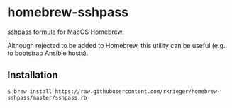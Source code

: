 # homebrew-sshpass

[sshpass](https://sourceforge.net/projects/sshpass/) formula for MacOS Homebrew.

Although rejected to be added to Homebrew, this utility can be useful (e.g. to bootstrap Ansible hosts).

## Installation

```
$ brew install https://raw.githubusercontent.com/rkrieger/homebrew-sshpass/master/sshpass.rb
```
